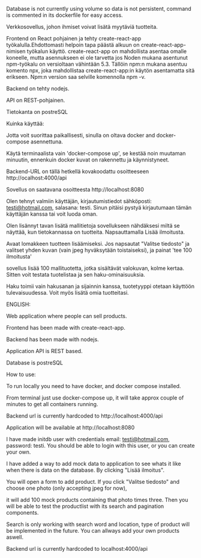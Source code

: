 Database is not currently using volume so data is not persistent, command is commented in its dockerfile for easy access.

Verkkosovellus, johon ihmiset voivat lisätä myytäviä tuotteita.

Frontend on React pohjainen ja tehty create-react-app työkalulla.Ehdottomasti helpoin tapa päästä alkuun on create-react-app-nimisen työkalun käyttö. create-react-app on mahdollista asentaa omalle koneelle, mutta asennukseen ei ole tarvetta jos Noden mukana asentunut npm-työkalu on versioltaan vähintään 5.3. Tällöin npm:n mukana asentuu komento npx, joka mahdollistaa create-react-app:in käytön asentamatta sitä erikseen. Npm:n version saa selville komennolla npm -v.



Backend on tehty nodejs.

API on REST-pohjainen.

Tietokanta on postreSQL

Kuinka käyttää:

Jotta voit suorittaa paikallisesti, sinulla on oltava docker and docker-compose asennettuna.

Käytä terminaalista vain 'docker-compose up', se kestää noin muutaman minuutin, ennenkuin docker kuvat on rakennettu ja käynnistyneet.

Backend-URL on tällä hetkellä kovakoodattu osoitteeseen http://ocalhost:4000/api

Sovellus on saatavana osoitteesta http://localhost:8080

Olen tehnyt valmiin käyttäjän, kirjautumistiedot sähköposti: testi@hotmail.com, salasana: testi. Sinun pitäisi pystyä kirjautumaan tämän käyttäjän kanssa tai voit luoda oman.

Olen lisännyt tavan lisätä mallitietoja sovellukseen nähdäksesi miltä se näyttää, kun tietokannassa on tuotteita. Napsauttamalla Lisää ilmoitusta.

Avaat lomakkeen tuotteen lisäämiseksi. Jos napsautat "Valitse tiedosto" ja valitset yhden kuvan (vain jpeg hyväksytään toistaiseksi), ja painat 'tee 100 ilmoitusta'

sovellus lisää 100 mallituotetta, jotka sisältävät valokuvan, kolme kertaa. Sitten voit testata tuotelistaa ja sen haku-ominaisuuksia.

Haku toimii vain hakusanan ja sijainnin kanssa, tuotetyyppi otetaan käyttöön tulevaisuudessa. Voit myös lisätä omia tuotteitasi.



ENGLISH:

Web application where people can sell products.

Frontend has been made with create-react-app.

Backend has been made with nodejs.

Application API is REST based.

Database is postreSQL

How to use:

To run locally you need to have docker, and docker compose installed.

From terminal just use docker-compose up, it will take approx couple of minutes to get all containers running.

Backend url is currently hardcoded to http://localhost:4000/api

Application will be available at http://localhost:8080

I have made initdb user with credentials email: testi@hotmail.com, password: testi. You should be able to login with this user, or you can create your own.

I have added a way to add mock data to application to see whats it like when there is data on the database. By clicking "Lisää ilmoitus".

You will open a form to add product. If you click "Valitse tiedosto" and choose one photo (only accepting jpeg for now),

it will add 100 mock products containing that photo times three. Then you will be able to test the productlist with its search and pagination components.

Search is only working with search word and location, type of product will be implemented in the future. You can allways add your own products aswell.

Backend url is currently hardcoded to localhost:4000/api
